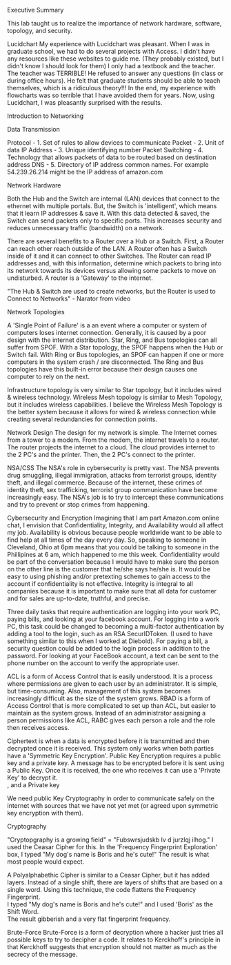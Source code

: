 Executive Summary

This lab taught us to realize the importance of network hardware, software, topology, and security.  

Lucidchart
My experience with Lucidchart was pleasant.  When I was in graduate school, we had to do several projects with Access.  I didn't have any resources like these websites to guide me. (They probably existed, but I didn't know I should look for them)  I only had a textbook and the teacher.  The teacher was TERRIBLE!  He refused to answer any questions (in class or during office hours).  He felt that graduate students should be able to teach themselves, which is a ridiculous theory!!!  In the end, my experience with flowcharts was so terrible that I have avoided them for years.  Now, using Lucidchart, I was pleasantly surprised with the results. 

Introduction to Networking

Data Transmission

Protocol          - 1. Set of rules to allow devices to communicate 
Packet            - 2. Unit of data 
IP Address        - 3. Unique identifying number 
Packet Switching  - 4. Technology that allows packets of data to be routed based on destination address 
DNS               - 5. Directory of IP address common names.  For example 54.239.26.214 might be the IP address of amazon.com


Network Hardware

Both the Hub and the Switch are internal (LAN) devices that connect to the ethernet with multiple portals.  But, the Switch is 'intelligent', which means that it learn IP addresses & save it.  With this data detected & saved, the Switch can send packets only to specific ports.  This increases security and reduces unnecessary traffic (bandwidth) on a network.  

There are several benefits to a Router over a Hub or a Switch.  First, a Router can reach other reach outside of the LAN.  A Router often has a Switch inside of it and it can connect to other Switches.  The Router can read IP addresses and, with this information, determine which packets to bring into its network towards its devices versus allowing some packets to move on undisturbed.  A router is a 'Gateway' to the internet.  

"The Hub & Switch are used to create networks, but the Router is used to Connect to Networks" - Narator from video

Network Topologies

A 'Single Point of Failure' is a an event where a computer or system of computers loses internet connection.  Generally, it is caused by a poor design with the internet distribution.  Star, Ring, and Bus topologies can all suffer from SPOF.  With a Star topology, the SPOF happens when the Hub or Switch fail.  With Ring or Bus topologies, an SPOF can happen if one or more computers in the system crash / are disconnected.  The Ring and Bus topologies have this built-in error because their design causes one computer to rely on the next. 

Infrastructure topology is very similar to Star topology, but it includes wired & wireless technology.  Wireless Mesh topology is similar to Mesh Topology, but it includes wireless capabilities.  I believe the Wireless Mesh Topology is the better system because it allows for wired & wireless connection while creating several redundancies for connection points. 

Network Design
The design for my network is simple.  The Internet comes from a tower to a modem.  From the modem, the internet travels to a router.  The router projects the internet to a cloud.  The cloud provides internet to the 2 PC's and the printer.  Then, the 2 PC's connect to the printer. 

NSA/CSS
The NSA's role in cybersecurity is pretty vast.  The NSA prevents drug smuggling, illegal immigration, attacks from terrorist groups, identity theft, and illegal commerce.  Because of the internet, these crimes of identity theft, sex trafficking, terrorist group communication have become increasingly easy.  The NSA's job is to try to intercept these communications and try to prevent or stop crimes from happening.  

Cybersecurity and Encryption
Imagining that I am part Amazon.com online chat, I envision that Confidentiality, Integrity, and Availability would all affect my job.  Availability is obvious because people worldwide want to be able to find help at all times of the day every day.  So, speaking to someone in Cleveland, Ohio at 6pm means that you could be talking to someone in the Phillipines at 6 am, which happened to me this week.  Confidentiality would be part of the conversation because I would have to make sure the person on the other line is the customer that he/she says he/she is.  It would be easy to using phishing and/or pretexting schemes to gain access to the account if confidentiality is not effective.  Integrity is integral to all companies because it is important to make sure that all data for customer and for sales are up-to-date, truthful, and precise. 

Three daily tasks that require authentication are logging into your work PC, paying bills, and looking at your facebook account.  For logging into a work PC, this task could be changed to becoming a multi-factor authentication by adding a tool to the login, such as an RSA SecurIDToken.  (I used to have something similar to this when I worked at Diebold).  For paying a bill, a security question could be added to the login process in addition to the password. For looking at your FaceBook account, a text can be sent to the phone number on the account to verify the appropriate user. 

ACL is a form of Access Control that is easily understood.  It is a process where permissions are given to each user by an administrator.  It is simple, but time-consuming.  Also, management of this system becomes increasingly difficult as the size of the system grows.  RBAD is a form of Access Control that is more complicated to set up than ACL, but easier to maintain as the system grows.  Instead of an administrator assigning a person permissions like ACL, RABC gives each person a role and the role then receives access. 

Ciphertext is when a data is encrypted before it is transmitted and then decrypted once it is received.  This system only works when both parties have a 'Symmetric Key Encryption'.  Public Key Encryption requires a public key and a private key.  A message has to be encrypted before it is sent using a Public Key.  Once it is received, the one who receives it can use a 'Private Key' to decrypt it.  
, and a Private key

We need public Key Cryptography in order to communicate safely on the internet with sources that we have not yet met (or agreed upon symmetric key encryption with them). 

Cryptography

"Cryptopgraphy is a growing field" = "Fubswrsjudskb lv d jurzlqj ilhog."  I used the Ceasar Cipher for this. 
In the 'Frequency Fingerprint Exploration' box, I typed "My dog's name is Boris and he's cute!"  The result is what most people would expect. 

A Polyalphabethic Cipher is similar to a Ceasar Cipher, but it has added layers.  Instead of a single shift, there are layers of shifts that are based on a single word.  Using this technique, the code flattens the Frequency Fingerprint.  
I typed "My dog's name is Boris and he's cute!" and I used 'Boris' as the Shift Word.  
The result gibberish and a very flat fingerprint frequency. 

Brute-Force
Brute-Force is a form of decryption where a hacker just tries all possible keys to try to decipher a code.  It relates to Kerckhoff's principle in that Kerckhoff suggests that encryption should not matter as much as the secrecy of the message. 
